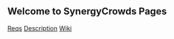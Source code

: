 ## Welcome to SynergyCrowds Pages

[Reqs](https://synergycrowds.github.io/CM1-GACluster/reqs) 
[Description](documentation/description) 
[Wiki](https://synergycrowds.github.io/CM1-GACluster/wiki) 


